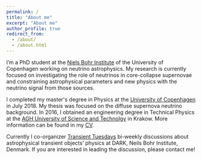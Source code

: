 ```yaml
---
permalink: /
title: "About me"
excerpt: "About me"
author_profile: true
redirect_from: 
  - /about/
  - /about.html
---
```


I’m a PhD student at the [Niels Bohr Institute](https://www.nbi.ku.dk/english/) of the University of Copenhagen working on neutrino astrophysics. My research is currently focused on investigating the role of neutrinos in core-collapse supernovae and constraining astrophysical parameters and new physics with the neutrino signal from those sources.

I completed my master's degree in Physics at the [University of Copenhagen](https://www.ku.dk/english/) in July 2018. My thesis was focused on the diffuse supernova neutrino background.
In 2016, I obtained an engineering degree in Technical Physics at the [AGH University of Science and Technolgy](https://www.agh.edu.pl/en/) in Krakow. More information can be found in my [CV](https://annaannafs.github.io/files/CV_Anna_Suliga.pdf).

Currently I co-organizer [Transient Tuesdays](https://sites.google.com/view/transient-tuesday) bi-weekly discussions about astrophysical transient objects’ physics at DARK, Neils Bohr Institute, Denmark. If you are interested in leading the discussion, please contact me!

